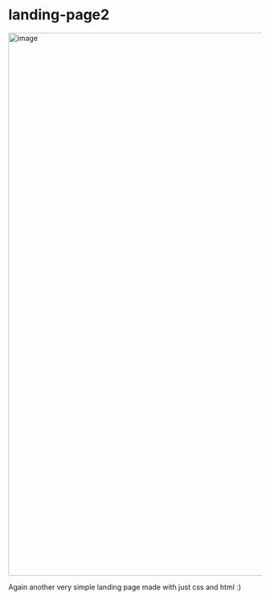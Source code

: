 # landing-page2

<img width="1080" alt="image" src="https://github.com/tamoghna-dey/landing-page2/assets/91402167/2116ef75-0eb7-4210-a4c4-9d710380afbe">

Again another very simple landing page made with just css and html :)
